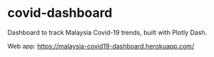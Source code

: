 # covid-dashboard

Dashboard to track Malaysia Covid-19 trends, built with Plotly Dash.

Web app: https://malaysia-covid19-dashboard.herokuapp.com/
